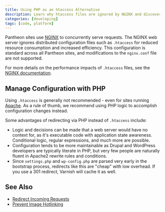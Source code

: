 ```yaml
---
title: Using PHP as an htaccess Alternative
description: Learn why htaccess files are ignored by NGINX and discover alternatives for modifying a site's configuration.
categories: [developing]
tags: [code, platform]
---
```

Pantheon sites use [NGINX](https://www.nginx.com/resources/wiki/#) to concurrently serve requests. The NGINX web server ignores distributed configuration files such as `.htaccess` for reduced resource consumption and increased efficiency. This configuration is standard across all Pantheon sites, and modifications to the `nginx.conf` file are not supported.

For more details on the performance impacts of `.htaccess` files, see the [NGINX documentation](https://www.nginx.com/resources/wiki/start/topics/examples/likeapache-htaccess/).

## Manage Configuration with PHP
Using `.htaccess` is generally not recommended - even for sites running  [Apache](http://httpd.apache.org/docs/trunk/howto/htaccess.html#when). As a rule of thumb, we recommend using PHP logic to accomplish configuration changes instead.

Some advantages of redirecting via PHP instead of `.htaccess` include:

- Logic and decisions can be made that a web server would have no context for, as it's executable code with application state awareness. Conditional logic, regular expressions, and much more are possible.
- Configuration tends to be more maintainable as Drupal and WordPress developers are typically literate in PHP, but very few people are naturally fluent in Apache2 rewrite rules and conditions.
- Since `settings.php` and `wp-config.php` are parsed very early in the bootstrap process, redirects like this are "cheap" with low overhead. If you use a 301 redirect, Varnish will cache it as well.

## See Also
- [Redirect Incoming Requests](/docs/redirects/)
- [Prevent Image Hotlinking](https://www.maketecheasier.com/prevent-people-from-hotlinking-your-images)
